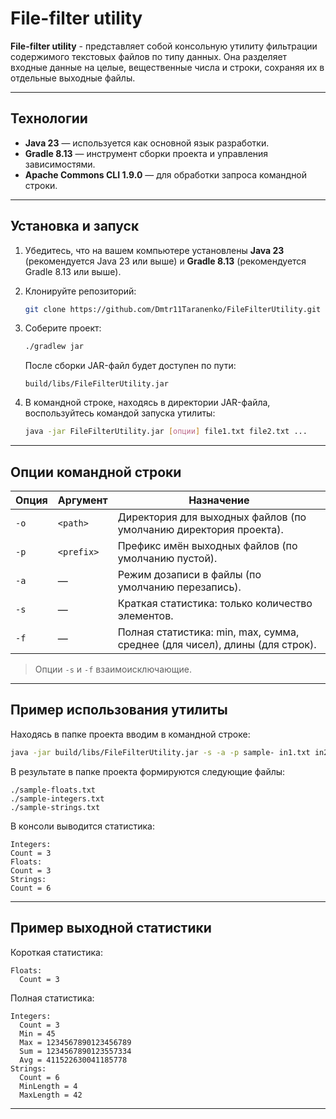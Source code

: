 # File-filter utility
**File-filter utility** - представляет собой консольную утилиту фильтрации содержимого текстовых файлов по типу данных.
Она разделяет входные данные на целые, вещественные числа и строки, сохраняя их в отдельные выходные файлы.

---

## Технологии
- **Java 23** — используется как основной язык разработки.
- **Gradle 8.13** — инструмент сборки проекта и управления зависимостями.
- **Apache Commons CLI 1.9.0** — для обработки запроса командной строки.

---

## Установка и запуск

1. Убедитесь, что на вашем компьютере установлены **Java 23** (рекомендуется Java 23 или выше) и **Gradle 8.13** (рекомендуется Gradle 8.13 или выше).
2. Клонируйте репозиторий:

   ```bash 
   git clone https://github.com/Dmtr11Taranenko/FileFilterUtility.git
   ```

3. Соберите проект: 

   ```bash 
   ./gradlew jar
   ```
   
   После сборки JAR-файл будет доступен по пути:
   
   ```text
   build/libs/FileFilterUtility.jar
   ```
4. В командной строке, находясь в директории JAR-файла, воспользуйтесь командой запуска утилиты: 

   ```bash
   java -jar FileFilterUtility.jar [опции] file1.txt file2.txt ...
   ```
   
---

## Опции командной строки

| Опция      | Аргумент     | Назначение                                                                  |
|------------|--------------|-----------------------------------------------------------------------------|
| `-o`       | `<path>`     | Директория для выходных файлов (по умолчанию директория проекта).           |
| `-p`       | `<prefix>`   | Префикс имён выходных файлов (по умолчанию пустой).                         |
| `-a`       | —            | Режим дозаписи в файлы (по умолчанию перезапись).                           |
| `-s`       | —            | Краткая статистика: только количество элементов.                            |
| `-f`       | —            | Полная статистика: min, max, сумма, среднее (для чисел), длины (для строк). |

> Опции `-s` и `-f` взаимоисключающие.

---

## Пример использования утилиты

Находясь в папке проекта вводим в командной строке: 
```bash
java -jar build/libs/FileFilterUtility.jar -s -a -p sample- in1.txt in2.txt
```

В результате в папке проекта формируются следующие файлы:
```text
./sample-floats.txt
./sample-integers.txt
./sample-strings.txt
```

В консоли выводится статистика:
```text
Integers:
Count = 3
Floats:
Count = 3
Strings:
Count = 6
```

---

## Пример выходной статистики

Короткая статистика:
```text
Floats:
  Count = 3
```

Полная статистика: 
```text
Integers:
  Count = 3
  Min = 45
  Max = 1234567890123456789
  Sum = 1234567890123557334
  Avg = 411522630041185778
Strings:
  Count = 6
  MinLength = 4
  MaxLength = 42

```

---